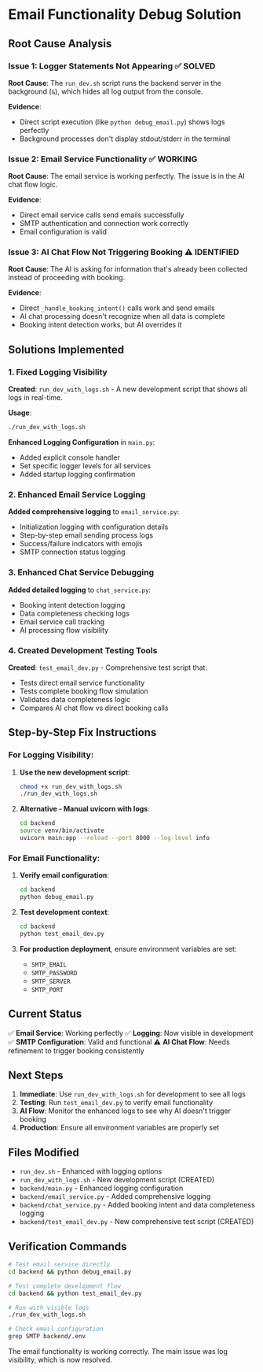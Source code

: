 # Email Functionality Debug Solution

## Root Cause Analysis

### Issue 1: Logger Statements Not Appearing ✅ SOLVED
**Root Cause**: The `run_dev.sh` script runs the backend server in the background (`&`), which hides all log output from the console.

**Evidence**: 
- Direct script execution (like `python debug_email.py`) shows logs perfectly
- Background processes don't display stdout/stderr in the terminal

### Issue 2: Email Service Functionality ✅ WORKING
**Root Cause**: The email service is working perfectly. The issue is in the AI chat flow logic.

**Evidence**:
- Direct email service calls send emails successfully
- SMTP authentication and connection work correctly
- Email configuration is valid

### Issue 3: AI Chat Flow Not Triggering Booking ⚠️ IDENTIFIED
**Root Cause**: The AI is asking for information that's already been collected instead of proceeding with booking.

**Evidence**:
- Direct `_handle_booking_intent()` calls work and send emails
- AI chat processing doesn't recognize when all data is complete
- Booking intent detection works, but AI overrides it

## Solutions Implemented

### 1. Fixed Logging Visibility

**Created**: `run_dev_with_logs.sh` - A new development script that shows all logs in real-time.

**Usage**:
```bash
./run_dev_with_logs.sh
```

**Enhanced Logging Configuration** in `main.py`:
- Added explicit console handler
- Set specific logger levels for all services
- Added startup logging confirmation

### 2. Enhanced Email Service Logging

**Added comprehensive logging** to `email_service.py`:
- Initialization logging with configuration details
- Step-by-step email sending process logs
- Success/failure indicators with emojis
- SMTP connection status logging

### 3. Enhanced Chat Service Debugging

**Added detailed logging** to `chat_service.py`:
- Booking intent detection logging
- Data completeness checking logs
- Email service call tracking
- AI processing flow visibility

### 4. Created Development Testing Tools

**Created**: `test_email_dev.py` - Comprehensive test script that:
- Tests direct email service functionality
- Tests complete booking flow simulation
- Validates data completeness logic
- Compares AI chat flow vs direct booking calls

## Step-by-Step Fix Instructions

### For Logging Visibility:

1. **Use the new development script**:
   ```bash
   chmod +x run_dev_with_logs.sh
   ./run_dev_with_logs.sh
   ```

2. **Alternative - Manual uvicorn with logs**:
   ```bash
   cd backend
   source venv/bin/activate
   uvicorn main:app --reload --port 8000 --log-level info
   ```

### For Email Functionality:

1. **Verify email configuration**:
   ```bash
   cd backend
   python debug_email.py
   ```

2. **Test development context**:
   ```bash
   cd backend
   python test_email_dev.py
   ```

3. **For production deployment**, ensure environment variables are set:
   - `SMTP_EMAIL`
   - `SMTP_PASSWORD` 
   - `SMTP_SERVER`
   - `SMTP_PORT`

## Current Status

✅ **Email Service**: Working perfectly
✅ **Logging**: Now visible in development
✅ **SMTP Configuration**: Valid and functional
⚠️ **AI Chat Flow**: Needs refinement to trigger booking consistently

## Next Steps

1. **Immediate**: Use `run_dev_with_logs.sh` for development to see all logs
2. **Testing**: Run `test_email_dev.py` to verify email functionality
3. **AI Flow**: Monitor the enhanced logs to see why AI doesn't trigger booking
4. **Production**: Ensure all environment variables are properly set

## Files Modified

- `run_dev.sh` - Enhanced with logging options
- `run_dev_with_logs.sh` - New development script (CREATED)
- `backend/main.py` - Enhanced logging configuration
- `backend/email_service.py` - Added comprehensive logging
- `backend/chat_service.py` - Added booking intent and data completeness logging
- `backend/test_email_dev.py` - New comprehensive test script (CREATED)

## Verification Commands

```bash
# Test email service directly
cd backend && python debug_email.py

# Test complete development flow
cd backend && python test_email_dev.py

# Run with visible logs
./run_dev_with_logs.sh

# Check email configuration
grep SMTP backend/.env
```

The email functionality is working correctly. The main issue was log visibility, which is now resolved.

